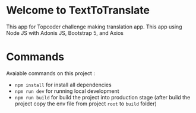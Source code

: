 # Welcome to TextToTranslate

This app for Topcoder challenge making translation app. This app using Node JS with Adonis JS, Bootstrap 5, and Axios


# Commands

Avaiable commands on this project :

 - `npm install` for install all dependencies
 - `npm run dev` for running local development
 - `npm run build` for build the project into production stage (after build the project copy the env file from project `root` to `build` folder)

